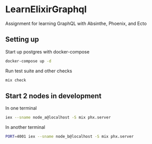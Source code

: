 # LearnElixirGraphql

Assignment for learning GraphQL with Absinthe, Phoenix, and Ecto

## Setting up

Start up postgres with docker-compose

```bash
docker-compose up -d
```

Run test suite and other checks

```bash
mix check
```

## Start 2 nodes in development

In one terminal

```bash
iex --sname node_a@localhost -S mix phx.server
```

In another terminal

```bash
PORT=4001 iex --sname node_b@localhost -S mix phx.server
```
